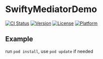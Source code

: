 # SwiftyMediatorDemo

[![CI Status](https://img.shields.io/travis/81556205@qq.com/SwiftyMediatorDemo.svg?style=flat)](https://travis-ci.org/81556205@qq.com/SwiftyMediatorDemo)
[![Version](https://img.shields.io/cocoapods/v/SwiftyMediatorDemo.svg?style=flat)](https://cocoapods.org/pods/SwiftyMediatorDemo)
[![License](https://img.shields.io/cocoapods/l/SwiftyMediatorDemo.svg?style=flat)](https://cocoapods.org/pods/SwiftyMediatorDemo)
[![Platform](https://img.shields.io/cocoapods/p/SwiftyMediatorDemo.svg?style=flat)](https://cocoapods.org/pods/SwiftyMediatorDemo)

## Example

run `pod install`, use `pod update` if needed 


